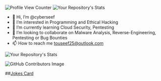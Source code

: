 ![Profile View Counter](https://komarev.com/ghpvc/?username=cyberseef)
![Your Repository's Stats](https://github-readme-stats.vercel.app/api?username=cyberseef&show_icons=true)
- 👋 Hi, I’m @cyberseef
- 👀 I’m interested in Programming and Ethical Hacking
- 🌱 I’m currently learning Cloud Security, Pentesting
- 💞️ I’m looking to collaborate on Malware Analysis, Reverse-Engineering, Pentesting or Bug Bounties
- 📫 How to reach me touseef25@outlook.com

![Your Repository's Stats](https://github-readme-stats.vercel.app/api/top-langs/?username=cyberseef&theme=blue-green)

![GitHub Contributors Image](https://contrib.rocks/image?repo=cyberseef/DVWA-Installation-Guide)

##[Jokes Card](https://readme-jokes.vercel.app/api)

<!---
![Hits](https://hitcounter.pythonanywhere.com/count/tag.svg?url = https://github.com/cyberseef/DVWA-Installation-Guide)
--->
<!---
cyberseef/cyberseef is a ✨ special ✨ repository because its `README.md` (this file) appears on your GitHub profile.
You can click the Preview link to take a look at your changes.
--->

